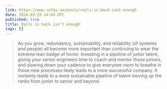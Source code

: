 ```yaml
---
link: https://www.colby.so/posts/rails-is-back-isnt-enough
date: 2024-03-25 14:43 UTC
published: true
title: Rails is back isn’t enough
tags: []
---
```


> As you grow, redundancy, sustainability, and reliability (of systems and people) all become more important than continuing to wear the extreme lean badge of honor. Investing in a pipeline of junior talent, giving your senior engineers time to coach and mentor those juniors, and slowing down your cadence to give everyone room to breathe in those new processes likely leads to a more successful company. It certainly leads to a more sustainable pipeline of talent moving up the ranks from junior to senior and beyond.
